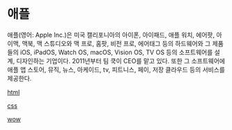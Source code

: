 # 애플

애플(영어: Apple Inc.)은 미국 캘리포니아의 아이폰, 아이패드, 애플 워치, 에어팟, 아이맥, 맥북, 맥 스튜디오와 맥 프로, 홈팟, 비전 프로, 에어태그 등의 하드웨어와 그 제품들의 iOS, iPadOS, Watch OS, macOS, Vision OS, TV OS 등의 소프트웨어를 설계, 디자인하는 기업이다. 2011년부터 팀 쿡이 CEO를 맡고 있다. 또한 그 소프트웨어에 애플 앱 스토어, 뮤직, 뉴스, 아케이드, tv, 피트니스, 페이, 저장 클라우드 등의 서비스를 제공한다.

[html](lang-html/tag.html)

[css](lang-css/selector.html)

[wow](subject/wow.html)